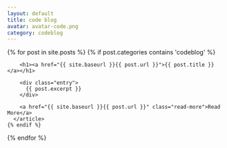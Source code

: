 ```yaml
---
layout: default
title: code blog
avatar: avatar-code.png
category: codeblog
---
```


<div class="posts">
  {% for post in site.posts %}
    {% if post.categories contains 'codeblog' %}
      <article class="post">

        <h1><a href="{{ site.baseurl }}{{ post.url }}">{{ post.title }}</a></h1>

        <div class="entry">
          {{ post.excerpt }}
        </div>

        <a href="{{ site.baseurl }}{{ post.url }}" class="read-more">Read More</a>
      </article>
    {% endif %}
  {% endfor %}
</div>

